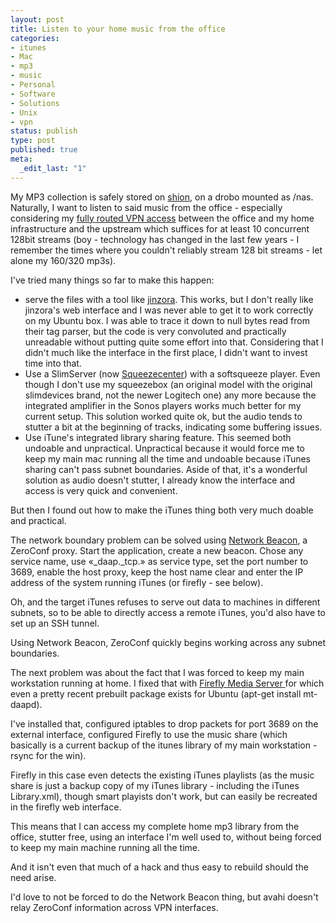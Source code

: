 ```yaml
---
layout: post
title: Listen to your home music from the office
categories:
- itunes
- Mac
- mp3
- music
- Personal
- Software
- Solutions
- Unix
- vpn
status: publish
type: post
published: true
meta:
  _edit_last: "1"
---
```

My MP3 collection is safely stored on <a href="/2006/07/computers-under-my-command-issue-1-shion/">shion</a>, on a drobo mounted as /nas. Naturally, I want to listen to said music from the office - especially considering my <a href="/2005/05/lots-of-fun-with-openvpn/">fully routed VPN access</a> between the office and my home infrastructure and the upstream which suffices for at least 10 concurrent 128bit streams (boy - technology has changed in the last few years - I remember the times where you couldn't reliably stream 128 bit streams - let alone my 160/320 mp3s).

I've tried many things so far to make this happen:
<ul>
	<li>serve the files with a tool like <a href="http://www.jinzora.org">jinzora</a>. This works, but I don't really like jinzora's web interface and I was never able to get it to work correctly on my Ubuntu box. I was able to trace it down to null bytes read from their tag parser, but the code is very convoluted and practically unreadable without putting quite some effort into that. Considering that I didn't much like the interface in the first place, I didn't want to invest time into that.</li>
	<li>Use a SlimServer (now <a href="http://www.slimdevices.com/pi_features.html">Squeezecenter</a>) with a softsqueeze player. Even though I don't use my squeezebox (an original model with the original slimdevices brand, not the newer Logitech one) any more because the integrated amplifier in the Sonos players works much better for my current setup. This solution worked quite ok, but the audio tends to stutter a bit at the beginning of tracks, indicating some buffering issues.</li>
	<li>Use iTune's integrated library sharing feature. This seemed both undoable and unpractical. Unpractical because it would force me to keep my main mac running all the time and undoable because iTunes sharing can't pass subnet boundaries. Aside of that, it's a wonderful solution as audio doesn't stutter, I already know the interface and access is very quick and convenient.</li>
</ul>
But then I found out how to make the iTunes thing both very much doable and practical.

The network boundary problem can be solved using <a href="http://www.chaoticsoftware.com/ProductPages/NetworkBeacon.html">Network Beacon</a>, a ZeroConf proxy. Start the application, create a new beacon. Chose any service name, use «_daap._tcp.» as service type, set the port number to 3689, enable the host proxy, keep the host name clear and enter the IP address of the system running iTunes (or firefly - see below).

Oh, and the target iTunes refuses to serve out data to machines in different subnets, so to be able to directly access a remote iTunes, you'd also have to set up an SSH tunnel.

Using Network Beacon, ZeroConf quickly begins working across any subnet boundaries.

The next problem was about the fact that I was forced to keep my main workstation running at home. I fixed that with <a href="http://www.fireflymediaserver.org/">Firefly Media Server </a>for which even a pretty recent prebuilt package exists for Ubuntu (apt-get install mt-daapd).

I've installed that, configured iptables to drop packets for port 3689 on the external interface, configured Firefly to use the music share (which basically is a current backup of the itunes library of my main workstation - rsync for the win).

Firefly in this case even detects the existing iTunes playlists (as the music share is just a backup copy of my iTunes library - including the iTunes Library.xml), though smart playists don't work, but can easily be recreated in the firefly web interface.

This means that I can access my complete home mp3 library from the office, stutter free, using an interface I'm well used to, without being forced to keep my main machine running all the time.

And it isn't even that much of a hack and thus easy to rebuild should the need arise.

I'd love to not be forced to do the Network Beacon thing, but avahi doesn't relay ZeroConf information across VPN interfaces.
